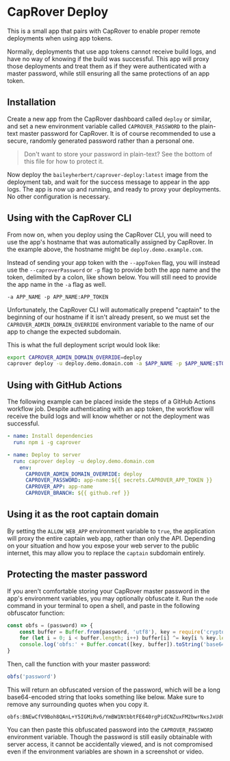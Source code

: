 # CapRover Deploy

This is a small app that pairs with CapRover to enable proper remote deployments when using app tokens.

Normally, deployments that use app tokens cannot receive build logs, and have no way of knowing if the build was
successful. This app will proxy those deployments and treat them as if they were authenticated with a master password,
while still ensuring all the same protections of an app token.

## Installation

Create a new app from the CapRover dashboard called `deploy` or similar, and set a new environment variable called
`CAPROVER_PASSWORD` to the plain-text master password for CapRover. It is of course recommended to use a secure,
randomly generated password rather than a personal one.

> Don't want to store your password in plain-text? See the bottom of this file for how to protect it.

Now deploy the `baileyherbert/caprover-deploy:latest` image from the deployment tab, and wait for the success message to
appear in the app logs. The app is now up and running, and ready to proxy your deployments. No other configuration is
necessary.

## Using with the CapRover CLI

From now on, when you deploy using the CapRover CLI, you will need to use the app's hostname that was automatically
assigned by CapRover. In the example above, the hostname might be `deploy.demo.example.com`.

Instead of sending your app token with the `--appToken` flag, you will instead use the `--caproverPassword` or `-p`
flag to provide both the app name and the token, delimited by a colon, like shown below. You will still need to provide
the app name in the `-a` flag as well.

```
-a APP_NAME -p APP_NAME:APP_TOKEN
```

Unfortunately, the CapRover CLI will automatically prepend "captain" to the beginning of our hostname if it isn't
already present, so we must set the `CAPROVER_ADMIN_DOMAIN_OVERRIDE` environment variable to the name of our app to
change the expected subdomain.

This is what the full deployment script would look like:

```sh
export CAPROVER_ADMIN_DOMAIN_OVERRIDE=deploy
caprover deploy -u deploy.demo.domain.com -a $APP_NAME -p $APP_NAME:$TOKEN
```

## Using with GitHub Actions

The following example can be placed inside the steps of a GitHub Actions workflow job. Despite authenticating with an
app token, the workflow will receive the build logs and will know whether or not the deployment was successful.

```yml
- name: Install dependencies
  run: npm i -g caprover

- name: Deploy to server
  run: caprover deploy -u deploy.demo.domain.com
    env:
      CAPROVER_ADMIN_DOMAIN_OVERRIDE: deploy
      CAPROVER_PASSWORD: app-name:${{ secrets.CAPROVER_APP_TOKEN }}
      CAPROVER_APP: app-name
      CAPROVER_BRANCH: ${{ github.ref }}
```

## Using it as the root captain domain

By setting the `ALLOW_WEB_APP` environment variable to `true`, the application will proxy the entire captain web app,
rather than only the API. Depending on your situation and how you expose your web server to the public internet, this
may allow you to replace the `captain` subdomain entirely.

## Protecting the master password

If you aren't comfortable storing your CapRover master password in the app's environment variables, you may optionally
obfuscate it. Run the `node` command in your terminal to open a shell, and paste in the following obfuscator function:

```js
const obfs = (password) => {
	const buffer = Buffer.from(password, 'utf8'), key = require('crypto').randomBytes(256);
	for (let i = 0; i < buffer.length; i++) buffer[i] ^= key[i % key.length];
	console.log('obfs:' + Buffer.concat([key, buffer]).toString('base64'));
}
```

Then, call the function with your master password:

```js
obfs('password')
```

This will return an obfuscated version of the password, which will be a long base64-encoded string that looks something
like below. Make sure to remove any surrounding quotes when you copy it.

```
obfs:BNEwCfV9Boh8QAnL+Y5IGMiRv6/YmBW1NtbbtFE640rgPidCNZuxFM2bwrNxsJxUdCXAs/P7ZUUcJeml9...
```

You can then paste this obfuscated password into the `CAPROVER_PASSWORD` environment variable. Though the password is
still easily obtainable with server access, it cannot be accidentally viewed, and is not compromised even if the
environment variables are shown in a screenshot or video.
